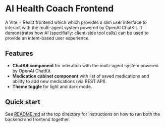 # AI Health Coach Frontend

A Vite + React frontend which which provides a slim user interface to interact with the multi-agent system powered by OpenAI ChatKit. It demonstrates how AI (specifially: client-side tool calls) can be used to provide an intent-based user experience.

## Features
- **ChatKit component** for interation with the multi-agent system powered by OpenAI ChatKit.
- **Medication cabinet component** with list of saved medications and ability to add new medications (via REST API).
- **Theme toggle** for light and dark mode.

## Quick start

See [README.md](../README.md) at the top directory for instructions on how to run both the backend and frontend together.